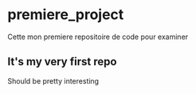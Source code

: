 # premiere_project
Cette mon premiere repositoire de code pour examiner

## It's my very first repo
Should be pretty interesting

